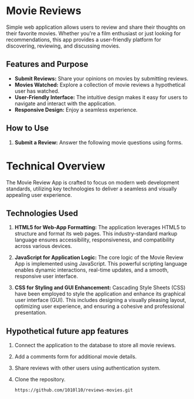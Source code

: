# Movie Reviews 

Simple web application allows users to review and share their thoughts on their favorite movies. 
Whether you're a film enthusiast or just looking for recommendations, this app provides a user-friendly platform for discovering, reviewing, and discussing movies.

## Features and Purpose 

- **Submit Reviews:** Share your opinions on movies by submitting reviews.
- **Movies Watched:** Explore a collection of movie reviews a hypothetical user has watched.
- **User-Friendly Interface:** The intuitive design makes it easy for users to navigate and interact with the application.
- **Responsive Design:** Enjoy a seamless experience. 

## How to Use

1. **Submit a Review:** Answer the following movie questions using forms. 


# Technical Overview

The Movie Review App is crafted to focus on modern web development standards, utilizing key technologies to deliver a seamless and visually appealing user experience.

## Technologies Used

1. **HTML5 for Web-App Formatting:**
   The application leverages HTML5 to structure and format its web pages. This industry-standard markup language ensures accessibility, responsiveness, and compatibility across various devices.

2. **JavaScript for Application Logic:**
   The core logic of the Movie Review App is implemented using JavaScript. This powerful scripting language enables dynamic interactions, real-time updates, and a smooth, responsive user interface.

3. **CSS for Styling and GUI Enhancement:**
   Cascading Style Sheets (CSS) have been employed to style the application and enhance its graphical user interface (GUI). This includes designing a visually pleasing layout, optimizing user experience, and ensuring a cohesive and professional presentation.


 ## Hypothetical future app features 
  1. Connect the application to the database to store all movie reviews. 
  2. Add a comments form for additional movie details.
  3. Share reviews with other users using authentication system. 


1. Clone the repository.
   ```bash
   https://github.com/1010l10/reviews-movies.git

